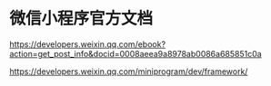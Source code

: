 # 微信小程序官方文档

https://developers.weixin.qq.com/ebook?action=get_post_info&docid=0008aeea9a8978ab0086a685851c0a

https://developers.weixin.qq.com/miniprogram/dev/framework/
